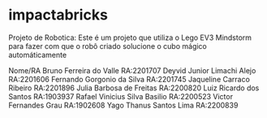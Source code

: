 # impactabricks
Projeto de Robotica:
Este é um projeto que utiliza o Lego EV3 Mindstorm para fazer com que o robô criado solucione o cubo mágico automáticamente

Nome/RA
Bruno Ferreira do Valle RA:2201707
Deyvid Junior Limachi Alejo RA:2201606
Fernando Gorgonio da Silva RA:2201745
Jaqueline Carraco Ribeiro RA:2201896
Julia Barbosa de Freitas RA:2200820
Luiz Ricardo dos Santos RA:1903937
Rafael Vinicius Silva Basilio RA:2200523
Victor Fernandes Grau RA:1902608
Yago Thanus Santos Lima RA:2200839
